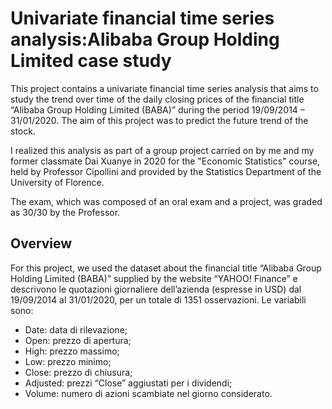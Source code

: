 # Univariate financial time series analysis:Alibaba Group Holding Limited case study
This project contains a univariate financial time series analysis that aims to study the trend over time of the daily closing prices of the financial title “Alibaba Group Holding Limited (BABA)” during the period 19/09/2014 – 31/01/2020. The aim of this project was to predict the future trend of the stock.

I realized this analysis as part of a group project carried on by me and my former classmate Dai Xuanye in 2020 for the "Economic Statistics" course, held by Professor Cipollini and provided by the Statistics Department of the University of Florence.

The exam, which was composed of an oral exam and a project, was graded as 30/30 by the Professor.

## Overview
For this project, we used the dataset about the financial title “Alibaba Group Holding Limited (BABA)” supplied by the website “YAHOO! Finance” e descrivono le quotazioni giornaliere dell’azienda (espresse in USD) dal 19/09/2014 al 31/01/2020, per un totale di 1351 osservazioni.
Le variabili sono:
- Date: data di rilevazione;
- Open: prezzo di apertura;
- High: prezzo massimo;
- Low: prezzo minimo;
- Close: prezzo di chiusura;
- Adjusted: prezzi “Close” aggiustati per i dividendi;
- Volume: numero di azioni scambiate nel giorno considerato.
